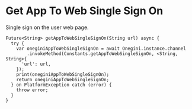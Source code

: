 
# Get App To Web Single Sign On


Single sign on the user web page.


    Future<String> getAppToWebSingleSignOn(String url) async {
      try {
        var oneginiAppToWebSingleSignOn = await Onegini.instance.channel
            .invokeMethod(Constants.getAppToWebSingleSignOn, <String, String>{
          'url': url,
        });
        print(oneginiAppToWebSingleSignOn);
        return oneginiAppToWebSingleSignOn;
      } on PlatformException catch (error) {
        throw error;
      }
    }
